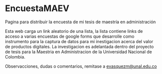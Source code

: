 # EncuestaMAEV
Pagina para distribuir la encuesta de mi tesis de maestría en administración

Esta web carga un link aleatorio de una lista, la lista contiene 
links de acceso a varias encuestas de google forms que desarrolle como instrumento 
para la captura de datos para mi inestigacion acerca del valor de productos digitales.
La investigacion es adelantada dentro del proyecto de tesis para
la Maestria en Administracion de la Universidad Nacional de Colombia.

Observacciones, dudas o comentarios, remitase a evasquezm@unal.edu.co

